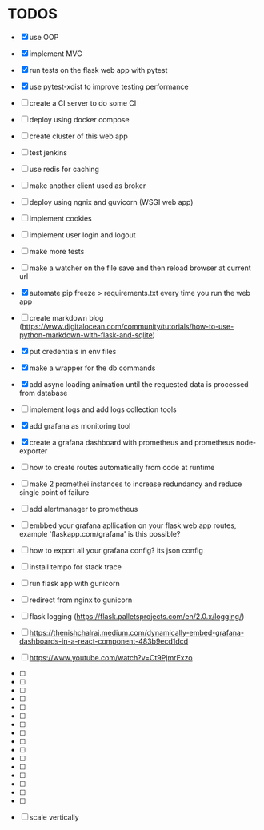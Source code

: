 

# TODOS

- [x] use OOP
- [x] implement MVC
- [x] run tests on the flask web app with pytest
- [x] use pytest-xdist to improve testing performance
- [ ] create a CI server to do some CI
- [ ] deploy using docker compose
- [ ] create cluster of this web app
- [ ] test jenkins
- [ ] use redis for caching
- [ ] make another client used as broker
- [ ] deploy using ngnix and guvicorn (WSGI web app)
- [ ] implement cookies
- [ ] implement user login and logout
- [ ] make more tests
- [ ] make a watcher on the file save and then reload browser at current url
- [x] automate pip freeze > requirements.txt every time you run the web app
- [ ] create markdown blog (https://www.digitalocean.com/community/tutorials/how-to-use-python-markdown-with-flask-and-sqlite)
- [x] put credentials in env files
- [x] make a wrapper for the db commands
- [x] add async loading animation until the requested data is processed from database
- [ ] implement logs and add logs collection tools
- [x] add grafana as monitoring tool
- [x] create a grafana dashboard with prometheus and prometheus node-exporter
- [ ] how to create routes automatically from code at runtime
- [ ] make 2 promethei instances to increase redundancy and reduce single point of failure
- [ ] add alertmanager to prometheus
- [ ] embbed your grafana apllication on your flask web app routes, example 'flaskapp.com/grafana' is this possible?
- [ ] how to export all your grafana config? its json config
- [ ] install tempo for stack trace
- [ ] run flask app with gunicorn
- [ ] redirect from nginx to gunicorn
- [ ] flask logging (https://flask.palletsprojects.com/en/2.0.x/logging/)
- [ ] https://thenishchalraj.medium.com/dynamically-embed-grafana-dashboards-in-a-react-component-483b9ecd1dcd

- [ ] https://www.youtube.com/watch?v=Ct9PjmrExzo
- [ ]
- [ ]
- [ ]
- [ ]
- [ ]
- [ ]
- [ ]
- [ ]
- [ ]
- [ ]
- [ ]
- [ ]
- [ ]
- [ ]
- [ ]
- [ ]



- [ ] scale vertically